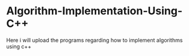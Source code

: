 # Algorithm-Implementation-Using-C++

Here i will upload the programs regarding how to implement algorithms using c++
